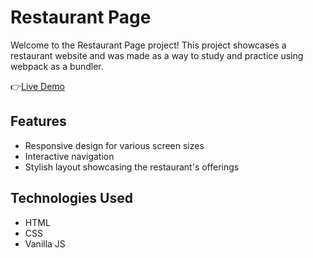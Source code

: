 # Restaurant Page

Welcome to the Restaurant Page project! This project showcases a restaurant website and was made as a way to study and practice using webpack as a bundler.

👉[Live Demo](https://pmota173.github.io/Restaurant-Page/)

## Features

- Responsive design for various screen sizes
- Interactive navigation
- Stylish layout showcasing the restaurant's offerings

## Technologies Used

- HTML
- CSS
- Vanilla JS